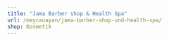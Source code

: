 ```yaml
---
title: "Jama Barber shop & Health Spa"
url: /meycauayan/jama-barber-shop-und-health-spa/
shop: Kosmetik
---
```

